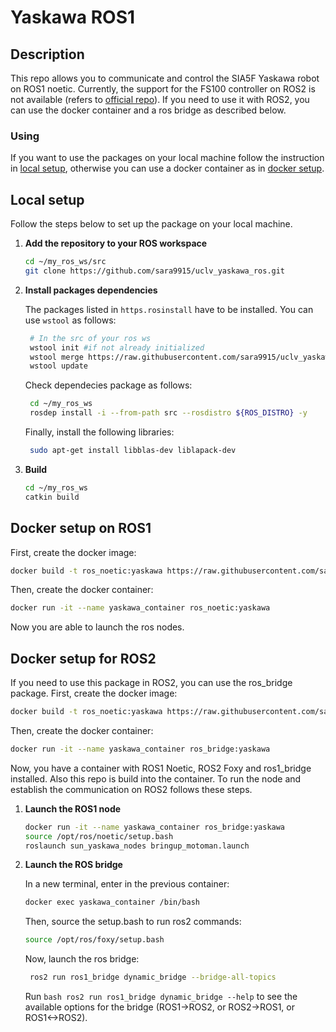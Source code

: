 # Yaskawa ROS1

## Description
This repo allows you to communicate and control the SIA5F Yaskawa robot on ROS1 noetic. Currently, the support for the FS100 controller on ROS2 is not available (refers to [official repo](https://github.com/Yaskawa-Global/motoros2)). If you need to use it with ROS2, you can use the docker container and a ros bridge as described below.

### Using 
If you want to use the packages on your local machine follow the instruction in [local setup](#local-setup), otherwise you can use a docker container as in [docker setup](#docker-setup).

## Local setup
Follow the steps below to set up the package on your local machine. 

1. **Add the repository to your ROS workspace**
    ```bash
    cd ~/my_ros_ws/src
    git clone https://github.com/sara9915/uclv_yaskawa_ros.git
    ```

2. **Install packages dependencies**
   
    The packages listed in `https.rosinstall` have to be installed. You can use `wstool` as follows:
   ```bash
    # In the src of your ros ws
    wstool init #if not already initialized
    wstool merge https://raw.githubusercontent.com/sara9915/uclv_yaskawa_ros/main/https.rosinstall
    wstool update
    ```
   Check dependecies package as follows:
   ```bash
    cd ~/my_ros_ws
    rosdep install -i --from-path src --rosdistro ${ROS_DISTRO} -y
    ```

   Finally, install the following libraries:
   ```bash
    sudo apt-get install libblas-dev liblapack-dev
    ```
   
4. **Build**
    ```bash
    cd ~/my_ros_ws
    catkin build 
    ```


## Docker setup on ROS1
First, create the docker image:
```bash
docker build -t ros_noetic:yaskawa https://raw.githubusercontent.com/sara9915/uclv_yaskawa_ros/main/Dockerfile
```
Then, create the docker container:
```bash
docker run -it --name yaskawa_container ros_noetic:yaskawa
```
Now you are able to launch the ros nodes.

## Docker setup for ROS2 
If you need to use this package in ROS2, you can use the ros_bridge package. First, create the docker image:
```bash
docker build -t ros_noetic:yaskawa https://raw.githubusercontent.com/sara9915/uclv_yaskawa_ros/main/Dockerfile.ros2
```
Then, create the docker container: 
```bash
docker run -it --name yaskawa_container ros_bridge:yaskawa
```
Now, you have a container with ROS1 Noetic, ROS2 Foxy and ros1_bridge installed. Also this repo is build into the container. 
To run the node and establish the communication on ROS2 follows these steps.

1. **Launch the ROS1 node**
   ```bash
   docker run -it --name yaskawa_container ros_bridge:yaskawa
   source /opt/ros/noetic/setup.bash 
   roslaunch sun_yaskawa_nodes bringup_motoman.launch
    ```
2. **Launch the ROS bridge**

   In a new terminal, enter in the previous container:
   ```bash
   docker exec yaskawa_container /bin/bash
    ```
   Then, source the setup.bash to run ros2 commands:
   ```bash
   source /opt/ros/foxy/setup.bash 
    ```
   Now, launch the ros bridge:
   ```bash
    ros2 run ros1_bridge dynamic_bridge --bridge-all-topics 
    ```
    Run ```bash ros2 run ros1_bridge dynamic_bridge --help``` to see the available options for the bridge (ROS1->ROS2, or ROS2->ROS1, or ROS1<->ROS2).



